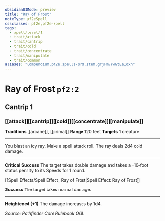 ```yaml
---
obsidianUIMode: preview
title: "Ray of Frost"
noteType: pf2eSpell
cssclasses: pf2e,pf2e-spell
tags:
  - spell/level/1
  - trait/attack
  - trait/cantrip
  - trait/cold
  - trait/concentrate
  - trait/manipulate
  - trait/common
aliases: "Compendium.pf2e.spells-srd.Item.gYjPm7YwGtEa1oxh" 
---
```

# Ray of Frost  `pf2:2`  
## Cantrip 1
### [[attack]][[cantrip]][[cold]][[concentrate]][[manipulate]]
**Traditions** [[arcane]], [[primal]]
**Range** 120 feet
**Targets** 1 creature
* * * 
You blast an icy ray. Make a spell attack roll. The ray deals 2d4 cold damage.

* * *

**Critical Success** The target takes double damage and takes a -10-foot status penalty to its Speeds for 1 round.

[[Spell Effects/Spell Effect_ Ray of Frost|Spell Effect: Ray of Frost]]

**Success** The target takes normal damage.

* * *

**Heightened (+1)** The damage increases by 1d4.

*Source: Pathfinder Core Rulebook*
*OGL*